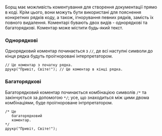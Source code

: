 Борщ має можливість коментування для створення документації прямо в коді.
Крім цього, вони можуть бути використані для пояснення конкретних рядків коду,
а також, ігнорування певних рядків, замість їх повного видалення. Коментарі
бувають двох видів - однорядкові та багаторядкові. Коментар може містити будь-який текст.

### Однорядкові
Однорядковий коментар починається з `//`, де всі наступні символи до кінця рядка
будуть проігноровані інтерпретатором.

```
// Це коментар з початку рядка.
друкр("Привіт, Світе!"); // Це коментар в кінці рядка.
```

### Багаторядкові
Багаторядковий коментар починається комбінацією символів `/*` та закінчується за
допомогою `*/`; усе, що знаходиться між цими двома комбінаціями, буде проігнороване
інтрпретатором.

```
/* Це
   багаторядковий
   коментар.
*/
друкр("Привіт, Світе!");
```
